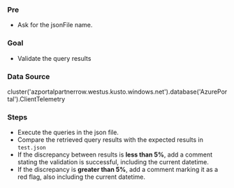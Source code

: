 ### Pre
- Ask for the jsonFile name.

### Goal
- Validate the query results

### Data Source
cluster('azportalpartnerrow.westus.kusto.windows.net').database('AzurePortal').ClientTelemetry 

### Steps
- Execute the queries in the json file.
- Compare the retrieved query results with the expected results in `test.json`
- If the discrepancy between results is **less than 5%**, add a comment stating the validation is successful, including the current datetime.
- If the discrepancy is **greater than 5%**, add a comment marking it as a red flag, also including the current datetime.